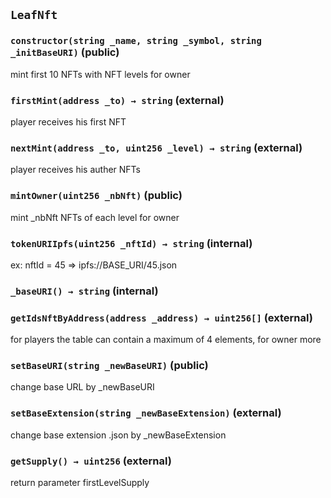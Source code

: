 ## `LeafNft`






### `constructor(string _name, string _symbol, string _initBaseURI)` (public)



mint first 10 NFTs with NFT levels for owner


### `firstMint(address _to) → string` (external)



player receives his first NFT


### `nextMint(address _to, uint256 _level) → string` (external)



player receives his auther NFTs


### `mintOwner(uint256 _nbNft)` (public)



mint _nbNft NFTs of each level for owner


### `tokenURIIpfs(uint256 _nftId) → string` (internal)



ex: nftId = 45 => ipfs://BASE_URI/45.json


### `_baseURI() → string` (internal)





### `getIdsNftByAddress(address _address) → uint256[]` (external)



for players the table can contain a maximum of 4 elements, for owner more


### `setBaseURI(string _newBaseURI)` (public)



change base URL by _newBaseURI


### `setBaseExtension(string _newBaseExtension)` (external)



change base extension .json by _newBaseExtension


### `getSupply() → uint256` (external)



return parameter firstLevelSupply





